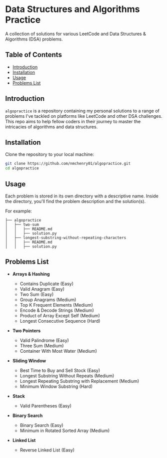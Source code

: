 # Data Structures and Algorithms Practice

A collection of solutions for various LeetCode and Data Structures & Algorithms (DSA) problems.

## Table of Contents

- [Introduction](#introduction)
- [Installation](#installation)
- [Usage](#usage)
- [Problems List](#problems-list)

## Introduction

`algopractice` is a repository containing my personal solutions to a range of problems I've tackled on platforms like LeetCode and other DSA challenges. This repo aims to help fellow coders in their journey to master the intricacies of algorithms and data structures.

## Installation

Clone the repository to your local machine:

```sh
git clone https://github.com/nmchenry01/algopractice.git
cd algopractice
```

## Usage

Each problem is stored in its own directory with a descriptive name. Inside the directory, you'll find the problem description and the solution(s).

For example:

```text
├── algopractice
│   ├── two-sum
│   │   ├── README.md
│   │   ├── solution.py
│   ├── longest-substring-without-repeating-characters
│   │   ├── README.md
│   │   ├── solution.py

```

## Problems List

- **Arrays & Hashing**
  - Contains Duplicate (Easy)
  - Valid Anagram (Easy)
  - Two Sum (Easy)
  - Group Anagrams (Medium)
  - Top K Frequent Elements (Medium)
  - Encode & Decode Strings (Medium)
  - Product of Array Except Self (Medium)
  - Longest Consecutive Sequence (Hard)

- **Two Pointers**
  - Valid Palindrome (Easy)
  - Three Sum (Medium)
  - Container With Most Water (Medium)

- **Sliding Window**
  - Best Time to Buy and Sell Stock (Easy)
  - Longest Substring Without Repeats (Medium)
  - Longest Repeating Substring with Replacement (Medium)
  - Minimum Window Substring (Hard)

- **Stack**
  - Valid Parentheses (Easy)

- **Binary Search**
  - Binary Search (Easy)
  - Minimum in Rotated Sorted Array (Medium)

- **Linked List**
  - Reverse Linked List (Easy)